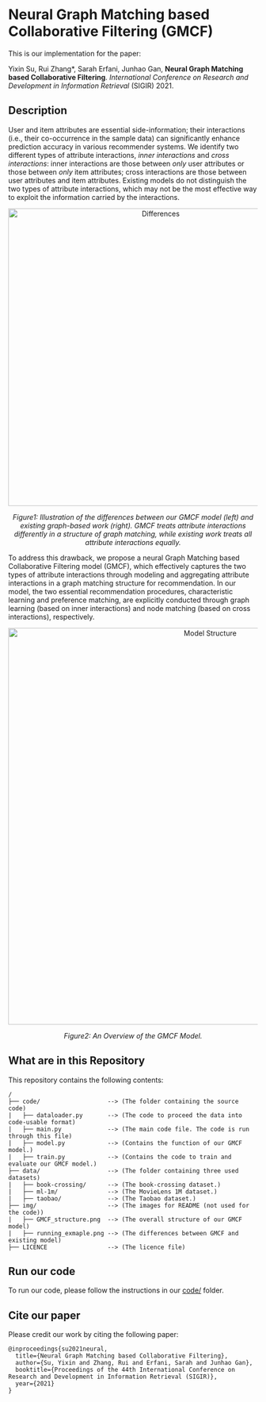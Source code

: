 # Neural Graph Matching based Collaborative Filtering (GMCF)

This is our implementation for the paper:

Yixin Su, Rui Zhang*, Sarah Erfani, Junhao Gan, **Neural Graph Matching based Collaborative Filtering**. *International Conference on Research and Development in Information Retrieval* (SIGIR) 2021.

## Description

User and item attributes are essential side-information; their interactions (i.e., their co-occurrence in the sample data) can significantly enhance prediction accuracy in various recommender systems. We identify two different types of attribute interactions, *inner interactions* and *cross interactions*: inner interactions are those between *only* user attributes or those between *only* item attributes; cross interactions are those between user attributes and item attributes. Existing models do not distinguish the two types of attribute interactions, which may not be the most effective way to exploit the information carried by the interactions. 

<p align="center">
  <img src="https://github.com/suyixin12123/GMCF/blob/main/img/running_exmaple.png", alt="Differences" width="600">
  <p align="center"><em>Figure1: Illustration of the differences between our GMCF model (left) and existing graph-based work (right). GMCF treats attribute interactions differently in a structure of graph matching, while existing work treats all attribute interactions equally.</em></p>
</p>


To address this drawback, we propose a neural Graph Matching based Collaborative Filtering model (GMCF), which effectively captures the two types of attribute interactions through modeling and aggregating attribute interactions in a graph matching structure for recommendation. In our model, the two essential recommendation procedures, characteristic learning and preference matching, are explicitly conducted through graph learning (based on inner interactions) and node matching (based on cross interactions), respectively.

<p align="center">
  <img src="https://github.com/suyixin12123/GMCF/blob/main/img/GMCF_structure.png", alt="Model Structure" width="800">
  <p align="center"><em>Figure2: An Overview of the GMCF Model.</em></p>
</p>



## What are in this Repository
This repository contains the following contents:

```
/
├── code/                   --> (The folder containing the source code)
|   ├── dataloader.py       --> (The code to proceed the data into code-usable format)
|   ├── main.py             --> (The main code file. The code is run through this file)
|   ├── model.py            --> (Contains the function of our GMCF model.)
|   ├── train.py            --> (Contains the code to train and evaluate our GMCF model.)
├── data/                   --> (The folder containing three used datasets)   
|   ├── book-crossing/      --> (The book-crossing dataset.)
|   ├── ml-1m/              --> (The MovieLens 1M dataset.)
|   ├── taobao/             --> (The Taobao dataset.)
├── img/                    --> (The images for README (not used for the code))   
|   ├── GMCF_structure.png  --> (The overall structure of our GMCF model)
|   ├── running_exmaple.png --> (The differences between GMCF and existing model)
├── LICENCE                 --> (The licence file)
```

## Run our code

To run our code, please follow the instructions in our [code/](code/) folder.

## Cite our paper

Please credit our work by citing the following paper:

```
@inproceedings{su2021neural,
  title={Neural Graph Matching based Collaborative Filtering},
  author={Su, Yixin and Zhang, Rui and Erfani, Sarah and Junhao Gan},
  booktitle={Proceedings of the 44th International Conference on Research and Development in Information Retrieval (SIGIR)},
  year={2021}
}
```

